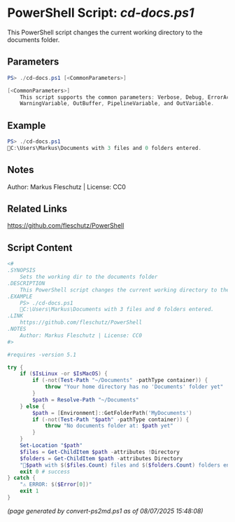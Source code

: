 PowerShell Script: *cd-docs.ps1*
===================================

This PowerShell script changes the current working directory to the documents folder.

Parameters
----------
```powershell
PS> ./cd-docs.ps1 [<CommonParameters>]

[<CommonParameters>]
    This script supports the common parameters: Verbose, Debug, ErrorAction, ErrorVariable, WarningAction, 
    WarningVariable, OutBuffer, PipelineVariable, and OutVariable.
```

Example
-------
```powershell
PS> ./cd-docs.ps1
📂C:\Users\Markus\Documents with 3 files and 0 folders entered.

```

Notes
-----
Author: Markus Fleschutz | License: CC0

Related Links
-------------
https://github.com/fleschutz/PowerShell

Script Content
--------------
```powershell
<#
.SYNOPSIS
	Sets the working dir to the documents folder
.DESCRIPTION
	This PowerShell script changes the current working directory to the documents folder.
.EXAMPLE
	PS> ./cd-docs.ps1
	📂C:\Users\Markus\Documents with 3 files and 0 folders entered.
.LINK
	https://github.com/fleschutz/PowerShell
.NOTES
	Author: Markus Fleschutz | License: CC0
#>

#requires -version 5.1

try {
	if ($IsLinux -or $IsMacOS) {
		if (-not(Test-Path "~/Documents" -pathType container)) {
			throw "Your home directory has no 'Documents' folder yet"
		}
		$path = Resolve-Path "~/Documents"
	} else {
		$path = [Environment]::GetFolderPath('MyDocuments')
		if (-not(Test-Path "$path" -pathType container)) {
			throw "No documents folder at: $path yet"
		}
	}
	Set-Location "$path"
	$files = Get-ChildItem $path -attributes !Directory
	$folders = Get-ChildItem $path -attributes Directory
	"📂$path with $($files.Count) files and $($folders.Count) folders entered."
	exit 0 # success
} catch {
	"⚠️ ERROR: $($Error[0])"
	exit 1
}
```

*(page generated by convert-ps2md.ps1 as of 08/07/2025 15:48:08)*

